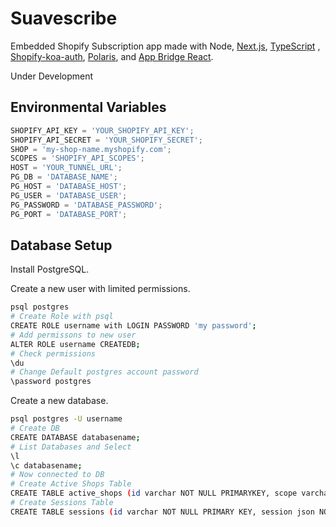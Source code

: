 # Suavescribe

Embedded Shopify Subscription app made with Node, [Next.js](https://nextjs.org/), [TypeScript](https://www.typescriptlang.org/) , [Shopify-koa-auth](https://github.com/Shopify/quilt/tree/master/packages/koa-shopify-auth), [Polaris](https://github.com/Shopify/polaris-react), and [App Bridge React](https://shopify.dev/tools/app-bridge/react-components).

Under Development

## Environmental Variables

```javascript
SHOPIFY_API_KEY = 'YOUR_SHOPIFY_API_KEY';
SHOPIFY_API_SECRET = 'YOUR_SHOPIFY_SECRET';
SHOP = 'my-shop-name.myshopify.com';
SCOPES = 'SHOPIFY_API_SCOPES';
HOST = 'YOUR_TUNNEL_URL';
PG_DB = 'DATABASE_NAME';
PG_HOST = 'DATABASE_HOST';
PG_USER = 'DATABASE_USER';
PG_PASSWORD = 'DATABASE_PASSWORD';
PG_PORT = 'DATABASE_PORT';
```

## Database Setup

Install PostgreSQL.

Create a new user with limited permissions.

```bash
psql postgres
# Create Role with psql
CREATE ROLE username with LOGIN PASSWORD 'my password';
# Add permissons to new user
ALTER ROLE username CREATEDB;
# Check permissions
\du
# Change Default postgres account password
\password postgres
```

Create a new database.

```bash
psql postgres -U username
# Create DB
CREATE DATABASE databasename;
# List Databases and Select
\l
\c databasename;
# Now connected to DB
# Create Active Shops Table
CREATE TABLE active_shops (id varchar NOT NULL PRIMARYKEY, scope varchar NOT NULL, access_token varchar NOT NULL);
# Create Sessions Table
CREATE TABLE sessions (id varchar NOT NULL PRIMARY KEY, session json NOT NULL);
```
